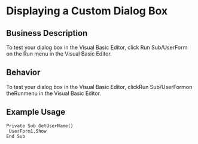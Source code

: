 # Displaying a Custom Dialog Box

## Business Description
To test your dialog box in the Visual Basic Editor, click Run Sub/UserForm on the Run menu in the Visual Basic Editor.

## Behavior
To test your dialog box in the Visual Basic Editor, clickRun Sub/UserFormon theRunmenu in the Visual Basic Editor.

## Example Usage
```vba
Private Sub GetUserName() 
 UserForm1.Show 
End Sub
```